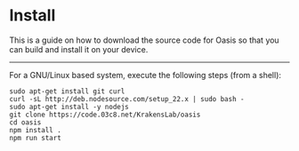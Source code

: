 # Install

This is a guide on how to download the source code for Oasis so that you can
build and install it on your device.

--------------

For a GNU/Linux based system, execute the following steps (from a shell):

    sudo apt-get install git curl
    curl -sL http://deb.nodesource.com/setup_22.x | sudo bash -
    sudo apt-get install -y nodejs
    git clone https://code.03c8.net/KrakensLab/oasis
    cd oasis
    npm install .
    npm run start
